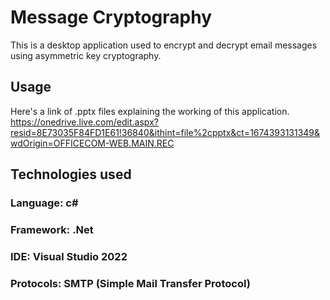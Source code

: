 # Message Cryptography

This is a desktop application used to encrypt and decrypt email messages using asymmetric key cryptography.

## Usage

Here's a link of .pptx files explaining the working of this application.
https://onedrive.live.com/edit.aspx?resid=8E73035F84FD1E61!36840&ithint=file%2cpptx&ct=1674393131349&wdOrigin=OFFICECOM-WEB.MAIN.REC

## Technologies used

### Language: c#
### Framework: .Net
### IDE: Visual Studio 2022
### Protocols: SMTP (Simple Mail Transfer Protocol)
